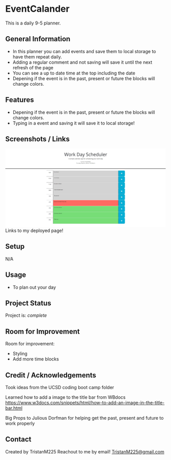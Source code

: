 # EventCalander
This is a daily 9-5 planner. 

## General Information
- In this planner you can add events and save them to local storage to have them repeat daily.
- Adding a regular comment and not saving will save it until the next refresh of the page
- You can see a up to date time at the top including the date
- Depening if the event is in the past, present or future the blocks will change colors.


## Features
- Depening if the event is in the past, present or future the blocks will change colors.
- Typing in a event and saving it will save it to local storage!



## Screenshots / Links
![Screenshot of project](./Assets/Planner.JPG)
Links to my deployed page! 




## Setup
N/A

## Usage
- To plan out your day


## Project Status
Project is: _complete_ 


## Room for Improvement

Room for improvement:
- Styling
- Add more time blocks

## Credit / Acknowledgements 
Took ideas from the UCSD coding boot camp folder

Learned how to add a image to the title bar from WBdocs https://www.w3docs.com/snippets/html/how-to-add-an-image-in-the-title-bar.html 

Big Props to Julious Dorfman for helping get the past, present and future to work properly

## Contact
Created by TristanM225 Reachout to me by email! TristanM225@gmail.com
